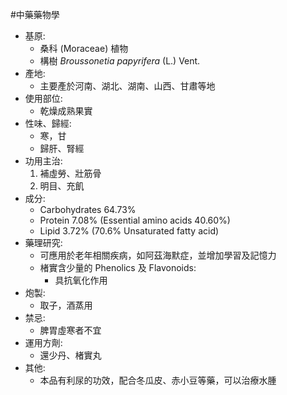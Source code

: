 #中藥藥物學
- 基原:
	- 桑科 (Moraceae) 植物
	- 構樹 *Broussonetia papyrifera* (L.) Vent. 
- 產地:
	- 主要產於河南、湖北、湖南、山西、甘肅等地 
- 使用部位: 
	- 乾燥成熟果實 
- 性味、歸經:
	- 寒，甘
	- 歸肝、腎經
- 功用主治:
	1. 補虛勞、壯筋骨 
	2. 明目、充飢
- 成分:
	- Carbohydrates 64.73% 
	- Protein 7.08% (Essential amino acids 40.60%) 
	- Lipid 3.72% (70.6% Unsaturated fatty acid) 
- 藥理研究: 
	- 可應用於老年相關疾病，如阿茲海默症，並增加學習及記憶力
	- 楮實含少量的 Phenolics 及 Flavonoids: 
		- 具抗氧化作用 
- 炮製:
	- 取子，酒蒸用 
- 禁忌:
	- 脾胃虛寒者不宜 
- 運用方劑:
	- 還少丹、楮實丸
- 其他:
	- 本品有利尿的功效，配合冬瓜皮、赤小豆等藥，可以治療水腫